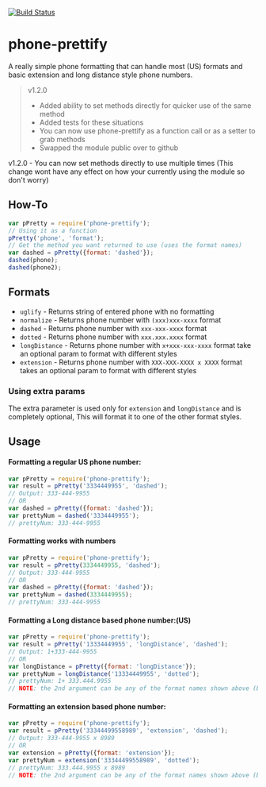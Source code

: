 [![Build Status](https://travis-ci.org/dhershman1/phone-prettify.svg?branch=master)](https://travis-ci.org/dhershman1/phone-prettify)

# phone-prettify

A really simple phone formatting that can handle most (US) formats and basic extension and long distance style phone numbers.

> v1.2.0
> - Added ability to set methods directly for quicker use of the same method
> - Added tests for these situations
> - You can now use phone-prettify as a function call or as a setter to grab methods
> - Swapped the module public over to github

v1.2.0 - You can now set methods directly to use multiple times (This change wont have any effect on how your currently using the module so don't worry)

## How-To
```js
var pPretty = require('phone-prettify');
// Using it as a function
pPretty('phone', 'format');
// Get the method you want returned to use (uses the format names)
var dashed = pPretty({format: 'dashed'});
dashed(phone);
dashed(phone2);
```

## Formats

- `uglify` - Returns string of entered phone with no formatting
- `normalize` - Returns phone number with `(xxx)xxx-xxxx` format
- `dashed`  - Returns phone number with `xxx-xxx-xxxx` format
- `dotted` - Returns phone number with `xxx.xxx.xxxx` format
- `longDistance` - Returns phone number with `x+xxx-xxx-xxxx` format take an optional param to format with different styles
- `extension` - Returns phone number with `XXX-XXX-XXXX x XXXX` format takes an optional param to format with different styles

### Using extra params
The extra parameter is used only for `extension` and `longDistance` and is completely optional, This will format it to one of the other format styles.

## Usage
#### Formatting a regular US phone number:
```js
var pPretty = require('phone-prettify');
var result = pPretty('3334449955', 'dashed');
// Output: 333-444-9955
// OR
var dashed = pPretty({format: 'dashed'});
var prettyNum = dashed('3334449955');
// prettyNum: 333-444-9955
```
#### Formatting works with numbers
```js
var pPretty = require('phone-prettify');
var result = pPretty(3334449955, 'dashed');
// Output: 333-444-9955
// OR
var dashed = pPretty({format: 'dashed'});
var prettyNum = dashed(3334449955);
// prettyNum: 333-444-9955
```
#### Formatting a Long distance based phone number:(US)
```js
var pPretty = require('phone-prettify');
var result = pPretty('13334449955', 'longDistance', 'dashed');
// Output: 1+333-444-9955
// OR
var longDistance = pPretty({format: 'longDistance'});
var prettyNum = longDistance('13334449955', 'dotted');
// prettyNum: 1+ 333.444.9955
// NOTE: the 2nd argument can be any of the format names shown above (besides longDistance obviously)
```

#### Formatting an extension based phone number:
```js
var pPretty = require('phone-prettify');
var result = pPretty('33344499558989', 'extension', 'dashed');
// Output: 333-444-9955 x 8989
// OR
var extension = pPretty({format: 'extension'});
var prettyNum = extension('33344499558989', 'dotted');
// prettyNum: 333.444.9955 x 8989
// NOTE: the 2nd argument can be any of the format names shown above (besides longDistance obviously)
```
